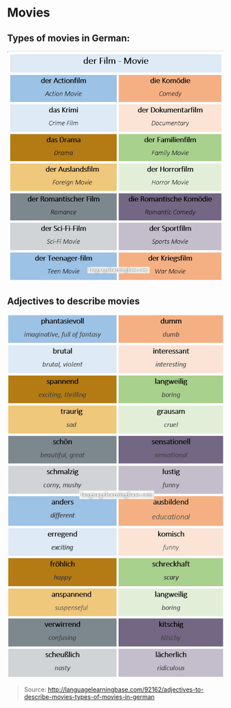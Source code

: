 # Movies

## Types of movies in German:
![Movies](_assets/movie_germ1.jpg)

## Adjectives to describe movies
![Movies](_assets/movie_germ2.jpg)

> Source: http://languagelearningbase.com/92162/adjectives-to-describe-movies-types-of-movies-in-german
